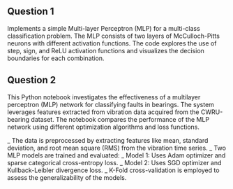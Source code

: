 ## Question 1
Implements a simple Multi-layer Perceptron (MLP) for a multi-class classification problem. The MLP consists of two layers of McCulloch-Pitts neurons with different activation functions. The code explores the use of step, sign, and ReLU activation functions and visualizes the decision boundaries for each combination.

## Question 2
This Python notebook investigates the effectiveness of a multilayer perceptron (MLP) network for classifying faults in bearings. The system leverages features extracted from vibration data acquired from the CWRU-bearing dataset. The notebook compares the performance of the MLP network using different optimization algorithms and loss functions.

_ The data is preprocessed by extracting features like mean, standard deviation, and root mean square (RMS) from the vibration time series.
_ Two MLP models are trained and evaluated:
  _ Model 1: Uses Adam optimizer and sparse categorical cross-entropy loss.
  _ Model 2: Uses SGD optimizer and Kullback-Leibler divergence loss.
_ K-Fold cross-validation is employed to assess the generalizability of the models.
